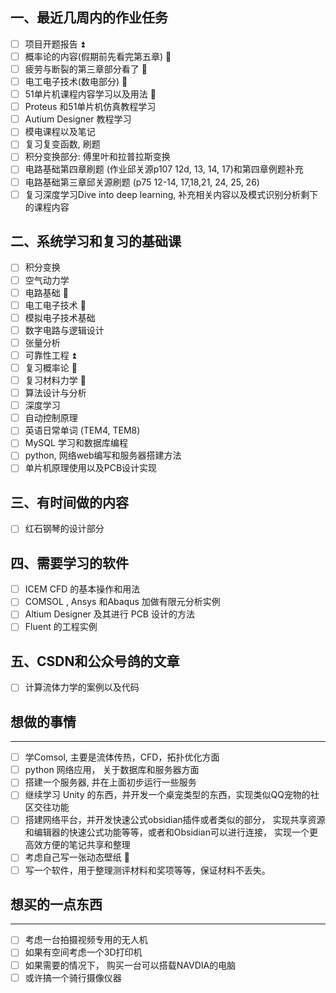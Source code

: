 ## 一、最近几周内的作业任务
- [ ] 项目开题报告 ⏫   
- [ ] 概率论的内容(假期前先看完第五章) 🔼  
- [ ] 疲劳与断裂的第三章部分看了 🔼  
- [ ] 电工电子技术(数电部分) 🔼 
- [ ] 51单片机课程内容学习以及用法 🔼  
- [ ] Proteus 和51单片机仿真教程学习  
- [ ] Autium Designer 教程学习
- [ ] 模电课程以及笔记 
- [ ] 复习复变函数, 刷题 
- [ ] 积分变换部分: 傅里叶和拉普拉斯变换
- [ ] 电路基础第四章刷题 (作业邱关源p107 12d, 13, 14, 17)和第四章例题补充
- [ ] 电路基础第三章邱关源刷题 (p75 12-14, 17,18,21, 24, 25, 26) 
- [ ] 复习深度学习Dive into deep learning, 补充相关内容以及模式识别分析剩下的课程内容 

## 二、系统学习和复习的基础课
- [ ] 积分变换 
- [ ] 空气动力学 
- [ ] 电路基础 🔼  
- [ ] 电工电子技术 🔼 
- [ ] 模拟电子技术基础 
- [ ] 数字电路与逻辑设计 
- [ ] 张量分析 
- [ ] 可靠性工程 ⏫ 
- [ ] 复习概率论 🔼 
- [ ] 复习材料力学 🔼 
- [ ] 算法设计与分析 
- [ ] 深度学习 
- [ ] 自动控制原理 
- [ ] 英语日常单词 (TEM4, TEM8)
- [ ] MySQL 学习和数据库编程 
- [ ] python, 网络web编写和服务器搭建方法
- [ ] 单片机原理使用以及PCB设计实现

## 三、有时间做的内容
- [ ] 红石钢琴的设计部分 

## 四、需要学习的软件
- [ ] ICEM CFD 的基本操作和用法 
- [ ] COMSOL , Ansys 和Abaqus 加做有限元分析实例 
- [ ] Altium Designer 及其进行 PCB 设计的方法
- [ ] Fluent 的工程实例

## 五、CSDN和公众号鸽的文章 
- [ ] 计算流体力学的案例以及代码 

## 想做的事情
--- 
- [ ] 学Comsol, 主要是流体传热，CFD，拓扑优化方面  
- [ ] python 网络应用， 关于数据库和服务器方面 
- [ ] 搭建一个服务器, 并在上面初步运行一些服务
- [ ] 继续学习 Unity 的东西，并开发一个桌宠类型的东西，实现类似QQ宠物的社区交往功能
- [ ] 搭建网络平台，并开发快速公式obsidian插件或者类似的部分， 实现共享资源和编辑器的快速公式功能等等，或者和Obsidian可以进行连接， 实现一个更高效方便的笔记共享和整理 
- [ ] 考虑自己写一张动态壁纸 🔽 
- [ ] 写一个软件，用于整理测评材料和奖项等等，保证材料不丢失。

## 想买的一点东西 
--- 
- [ ] 考虑一台拍摄视频专用的无人机
- [ ] 如果有空间考虑一个3D打印机
- [ ] 如果需要的情况下， 购买一台可以搭载NAVDIA的电脑
- [ ] 或许搞一个骑行摄像仪器
